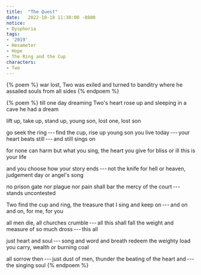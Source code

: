 ```yaml
---
title:  "The Quest"
date:   2022-10-18 11:30:00 -0800
notice:
- Dysphoria
tags:
- '2019'
- Hexameter
- Hope
- The Ring and the Cup
characters:
- Two
---
```


{% poem %}
war lost, Two was exiled and turned to banditry
where he assailed souls from all sides
{% endpoem %}

{% poem %}
till one day dreaming Two's heart rose up
and sleeping in a cave he had a dream

lift up, take up, stand up, young son, lost one, lost son

go seek the ring&#x2009;---&#x2009;find the cup, rise up young son
you live today&#x2009;---&#x2009;your heart beats still&#x2009;---&#x2009;and still sings on

for none can harm but what you sing, the heart you give
for bliss or ill this is your life

and you choose how your story ends&#x2009;---&#x2009;not the knife
for hell or heaven, judgement day or angel's song 

no prison gate nor plague nor pain shall bar
the mercy of the court&#x2009;---&#x2009;stands uncontested

Two find the cup and ring, the treasure that I sing
and keep on&#x2009;---&#x2009;and on and on, for me, for you

all men die, all churches crumble&#x2009;---&#x2009;all this shall fall
the weight and measure of so much dross&#x2009;---&#x2009;this all 

just heart and soul&#x2009;---&#x2009;song and word and breath redeem
the weighty load you carry, wealth or burning coal

all sorrow then&#x2009;---&#x2009;just dust of men, thunder
the beating of the heart and&#x2009;---&#x2009;the singing soul
{% endpoem %}
